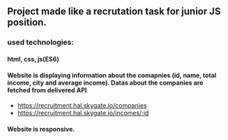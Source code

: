 
## Project made like a recrutation task for junior JS position.

### used technologies: 
#### html, css, js(ES6)

#### Website is displaying information about the comapnies (id, name, total income, city and average income). Datas about the companies are fetched from delivered API 
- https://recruitment.hal.skygate.io/companies
- https://recruitment.hal.skygate.io/incomes/:id

#### Website is responsive.
